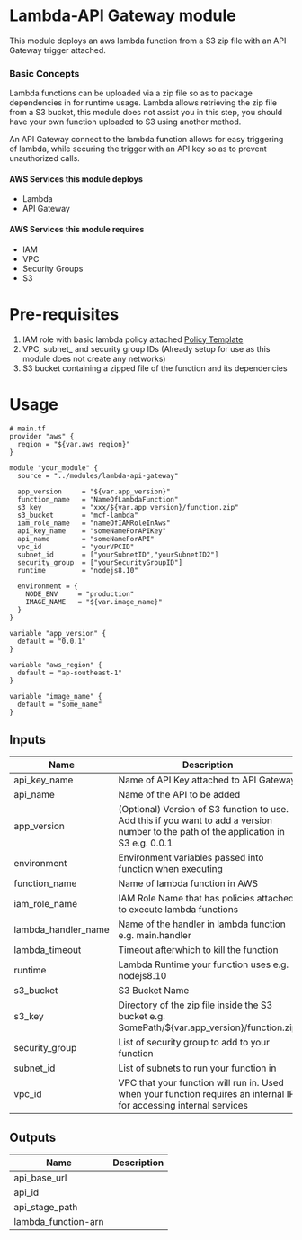# Lambda-API Gateway module

This module deploys an aws lambda function from a S3 zip file with an API Gateway trigger attached.

### Basic Concepts

Lambda functions can be uploaded via a zip file so as to package dependencies in for runtime usage. Lambda allows retrieving the zip file from a S3 bucket, this module does not assist you in this step, you should have your own function uploaded to S3 using another method.

An API Gateway connect to the lambda function allows for easy triggering of lambda, while securing the trigger with an API key so as to prevent unauthorized calls.

#### AWS Services this module deploys
  - Lambda
  - API Gateway

#### AWS Services this module requires
  - IAM
  - VPC
  - Security Groups
  - S3

# Pre-requisites

1. IAM role with basic lambda policy attached [Policy Template](https://docs.aws.amazon.com/lambda/latest/dg/policy-templates.html)
2. VPC, subnet_ and security group IDs (Already setup for use as this module does not create any networks)
3. S3 bucket containing a zipped file of the function and its dependencies

# Usage

```hcl
# main.tf
provider "aws" {
  region = "${var.aws_region}"
}

module "your_module" {
  source = "../modules/lambda-api-gateway"

  app_version     = "${var.app_version}"
  function_name   = "NameOfLambdaFunction"
  s3_key          = "xxx/${var.app_version}/function.zip"
  s3_bucket       = "mcf-lambda"
  iam_role_name   = "nameOfIAMRoleInAws"
  api_key_name    = "someNameForAPIKey"
  api_name        = "someNameForAPI"
  vpc_id          = "yourVPCID"
  subnet_id       = ["yourSubnetID","yourSubnetID2"]
  security_group  = ["yourSecurityGroupID"]
  runtime         = "nodejs8.10"

  environment = {
    NODE_ENV     = "production"
    IMAGE_NAME   = "${var.image_name}"
  }
}

variable "app_version" {
  default = "0.0.1"
}

variable "aws_region" {
  default = "ap-southeast-1"
}

variable "image_name" {
  default = "some_name"
}
```

## Inputs

| Name | Description | Type | Default | Required |
|------|-------------|:----:|:-----:|:-----:|
| api_key_name | Name of API Key attached to API Gateway | string | - | yes |
| api_name | Name of the API to be added | string | - | yes |
| app_version | (Optional) Version of S3 function to use. Add this if you want to add a version number to the path of the application in S3 e.g. 0.0.1 | string | `` | no |
| environment | Environment variables passed into function when executing | map | - | yes |
| function_name | Name of lambda function in AWS | string | - | yes |
| iam_role_name | IAM Role Name that has policies attached to execute lambda functions | string | - | yes |
| lambda_handler_name | Name of the handler in lambda function e.g. main.handler | string | - | yes |
| lambda_timeout | Timeout afterwhich to kill the function | string | `10` | no |
| runtime | Lambda Runtime your function uses e.g. nodejs8.10 | string | - | yes |
| s3_bucket | S3 Bucket Name | string | - | yes |
| s3_key | Directory of the zip file inside the S3 bucket e.g. SomePath/${var.app_version}/function.zip | string | - | yes |
| security_group | List of security group to add to your function | list | - | yes |
| subnet_id | List of subnets to run your function in | list | - | yes |
| vpc_id | VPC that your function will run in. Used when your function requires an internal IP for accessing internal services | string | - | yes |

## Outputs

| Name | Description |
|------|-------------|
| api_base_url |  |
| api_id |  |
| api_stage_path |  |
| lambda_function-arn |  |


